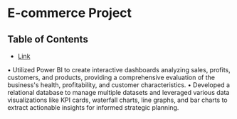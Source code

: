 # E-commerce Project

## Table of Contents

- [Link](#link)


• Utilized Power BI to create interactive dashboards analyzing sales, profits, customers, and products, providing a comprehensive evaluation of the business's health, profitability, and customer characteristics.
• Developed a relational database to manage multiple datasets and leveraged various data visualizations like KPI cards, waterfall charts, line graphs, and bar charts to extract actionable insights for informed strategic planning.
